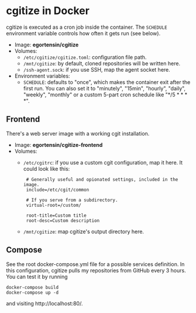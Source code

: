 cgitize in Docker
=================

cgitize is executed as a cron job inside the container.
The `SCHEDULE` environment variable controls how often it gets run (see below).

* Image: **egortensin/cgitize**
* Volumes:
    * `/etc/cgitize/cgitize.toml`: configuration file path.
    * `/mnt/cgitize`: by default, cloned repositories will be written here.
    * `/ssh-agent.sock`: if you use SSH, map the agent socket here.
* Environment variables:
    * `SCHEDULE`: defaults to "once", which makes the container exit after the
first run.
You can also set it to "minutely", "15min", "hourly", "daily", "weekly",
"monthly" or a custom 5-part cron schedule like "*/5 * * * *".

Frontend
--------

There's a web server image with a working cgit installation.

* Image: **egortensin/cgitize-frontend**
* Volumes:
    * `/etc/cgitrc`: if you use a custom cgit configuration, map it here.
It could look like this:

           # Generally useful and opionated settings, included in the image.
           include=/etc/cgit/common

           # If you serve from a subdirectory.
           virtual-root=/custom/

           root-title=Custom title
           root-desc=Custom description

    * `/mnt/cgitize`: map cgitize's output directory here.

Compose
-------

See the root docker-compose.yml file for a possible services definition.
In this configuration, cgitize pulls my repositories from GitHub every 3 hours.
You can test it by running

    docker-compose build
    docker-compose up -d

and visiting http://localhost:80/.
